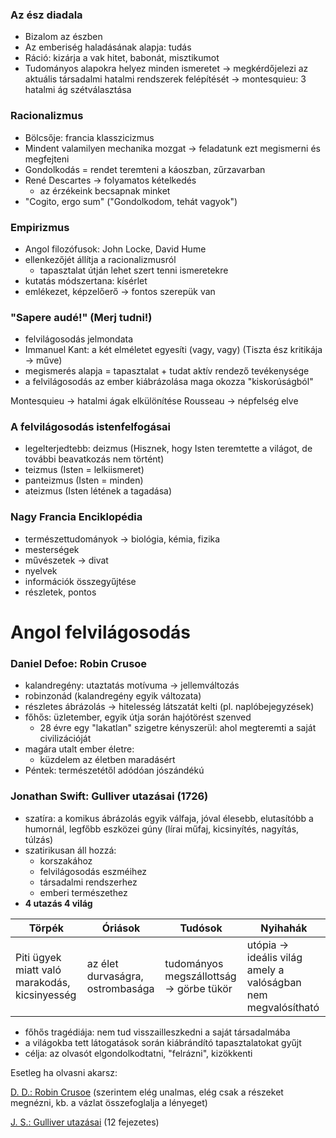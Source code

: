 ### Az ész diadala

- Bizalom az észben
- Az emberiség haladásának alapja: tudás
- Ráció: kizárja a vak hitet, babonát, misztikumot
- Tudományos alapokra helyez minden ismeretet
	→ megkérdőjelezi az aktuális társadalmi hatalmi rendszerek felépítését
	→ montesquieu: 3 hatalmi ág szétválasztása

### Racionalizmus

- Bölcsője: francia klasszicizmus
- Mindent valamilyen mechanika mozgat → feladatunk ezt megismerni és megfejteni
- Gondolkodás = rendet teremteni a káoszban, zűrzavarban
- René Descartes → folyamatos kételkedés
	- az érzékeink becsapnak minket
- "Cogito, ergo sum" ("Gondolkodom, tehát vagyok")

### Empirizmus

- Angol filozófusok: John Locke, David Hume
- ellenkezőjét állítja a racionalizmusról
	- tapasztalat útján lehet szert tenni ismeretekre
- kutatás módszertana: kísérlet
- emlékezet, képzelőerő → fontos szerepük van

### "Sapere audé!" (Merj tudni!)

- felvilágosodás jelmondata
- Immanuel Kant: a két elméletet egyesíti (vagy, vagy) (Tiszta ész kritikája → műve)
- megismerés alapja = tapasztalat + tudat aktív rendező tevékenysége
- a felvilágosodás az ember kiábrázolása maga okozza "kiskorúságból"

Montesquieu → hatalmi ágak elkülönítése
Rousseau → népfelség elve

### A felvilágosodás istenfelfogásai

- legelterjedtebb: deizmus (Hisznek, hogy Isten teremtette a világot, de további beavatkozás nem történt)
- teizmus (Isten = lelkiismeret)
- panteizmus (Isten = minden)
- ateizmus (Isten létének a tagadása)

### Nagy Francia Enciklopédia 

- természettudományok → biológia, kémia, fizika
- mesterségek
- művészetek → divat
- nyelvek
- információk összegyűjtése
- részletek, pontos

# Angol felvilágosodás

### Daniel Defoe: Robin Crusoe

- kalandregény: utaztatás motívuma → jellemváltozás
- robinzonád (kalandregény egyik változata)
- részletes ábrázolás → hitelesség látszatát kelti (pl. naplóbejegyzések)
- főhős: üzletember, egyik útja során hajótörést szenved
	- 28 évre egy "lakatlan" szigetre kényszerül: ahol megteremti a saját civilizációját
- magára utalt ember életre:
	- küzdelem az életben maradásért
- Péntek: természetétől adódóan jószándékú

### Jonathan Swift: Gulliver utazásai (1726)

- szatíra: a komikus ábrázolás egyik válfaja, jóval élesebb, elutasítóbb a humornál, legfőbb eszközei gúny (lírai műfaj, kicsinyítés, nagyítás, túlzás)
- szatirikusan áll hozzá: 
	- korszakához
	- felvilágosodás eszméihez
	- társadalmi rendszerhez
	- emberi természethez
- **4 utazás 4 világ**

| Törpék                                        | Óriások                          | Tudósok                                 | Nyihahák                                                     |
| --------------------------------------------- | -------------------------------- | --------------------------------------- | ------------------------------------------------------------ |
| Piti ügyek miatt való marakodás, kicsinyesség | az élet durvaságra, ostrombasága | tudományos megszállottság → görbe tükör | utópia → ideális világ amely a valóságban nem megvalósítható |
- főhős tragédiája: nem tud visszailleszkedni a saját társadalmába
- a világokba tett látogatások során kiábrándító tapasztalatokat gyűjt
- célja: az olvasót elgondolkodtatni, "felrázni", kizökkenti

Esetleg ha olvasni akarsz:

[D. D.: Robin Crusoe](https://mek.oszk.hu/10300/10389/10389.htm) (szerintem elég unalmas, elég csak a részeket megnézni, kb. a vázlat összefoglalja a lényeget)

[J. S.: Gulliver utazásai](https://mek.oszk.hu/08300/08351/08351.htm) (12 fejezetes)
